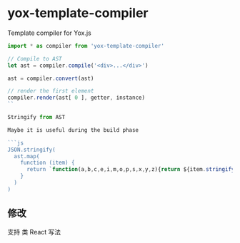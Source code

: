# yox-template-compiler

Template compiler for Yox.js

```js
import * as compiler from 'yox-template-compiler'

// Compile to AST
let ast = compiler.compile('<div>...</div>')

ast = compiler.convert(ast)

// render the first element
compiler.render(ast[ 0 ], getter, instance)
``

Stringify from AST

Maybe it is useful during the build phase

```js
JSON.stringify(
  ast.map(
    function (item) {
      return `function(a,b,c,e,i,m,o,p,s,x,y,z){return ${item.stringify()}}`
    }
  )
)
```

## 修改

支持 <User name={{xx}} age={{xx}} /> 类 React 写法


